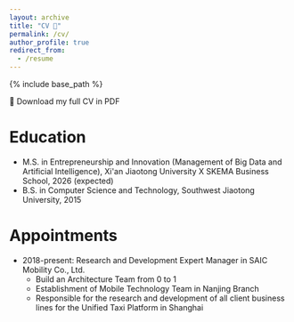 ```yaml
---
layout: archive
title: "CV 🤵"
permalink: /cv/
author_profile: true
redirect_from:
  - /resume
---
```


{% include base_path %}

📄 Download my full CV in PDF

Education
======
* M.S. in Entrepreneurship and Innovation (Management of Big Data and Artificial Intelligence), Xi'an Jiaotong University X SKEMA Business School, 2026 (expected)
* B.S. in Computer Science and Technology, Southwest Jiaotong University, 2015

Appointments
======
* 2018-present: Research and Development Expert Manager in SAIC Mobility Co., Ltd.
  * Build an Architecture Team from 0 to 1
  * Establishment of Mobile Technology Team in Nanjing Branch
  * Responsible for the research and development of all client business lines for the Unified Taxi Platform in Shanghai

